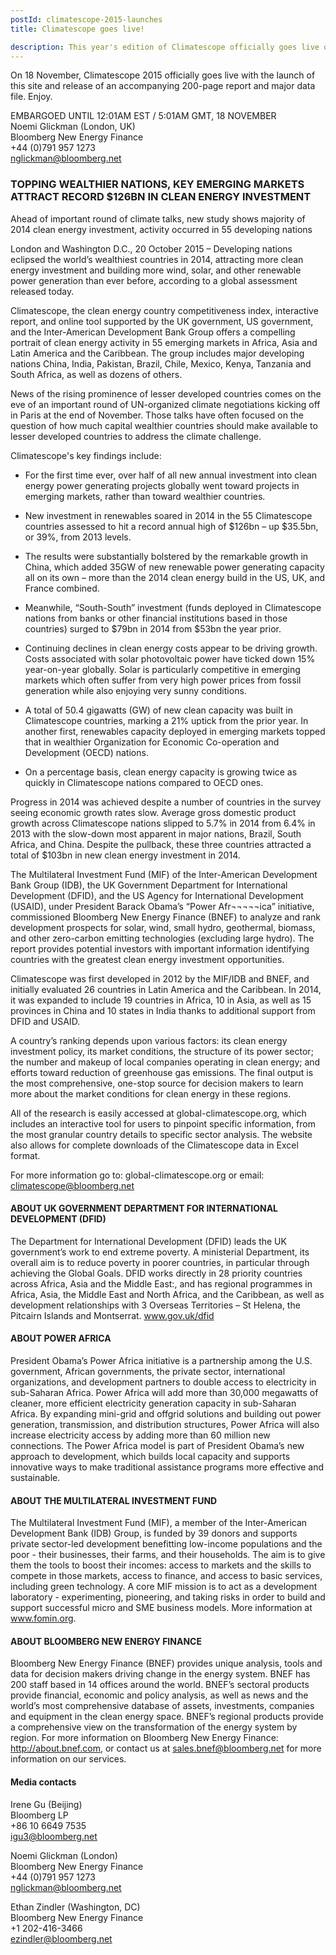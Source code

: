 ```yaml
---
postId: climatescope-2015-launches
title: Climatescope goes live!

description: This year's edition of Climatescope officially goes live on 18 November. Read the official press release here.
---
```

 
On 18 November, Climatescope 2015 officially goes live with the launch of this site and release of an accompanying 200-page report and major data file. Enjoy.


EMBARGOED UNTIL 12:01AM EST / 5:01AM GMT, 18 NOVEMBER  
Noemi Glickman (London, UK)  
Bloomberg New Energy Finance  
+44 (0)791 957 1273  
nglickman@bloomberg.net  

### TOPPING WEALTHIER NATIONS, KEY EMERGING MARKETS ATTRACT RECORD $126BN IN CLEAN ENERGY INVESTMENT

Ahead of important round of climate talks, new study shows majority of 2014 clean energy investment, activity occurred in 55 developing nations

London and Washington D.C., 20 October 2015 – Developing nations eclipsed the world’s wealthiest countries in 2014, attracting more clean energy investment and building more wind, solar, and other renewable power generation than ever before, according to a global assessment released today. 

Climatescope, the clean energy country competitiveness index, interactive report, and online tool supported by the UK government, US government, and the Inter-American Development Bank Group offers a compelling portrait of clean energy activity in 55 emerging markets in Africa, Asia and Latin America and the Caribbean. The group includes major developing nations China, India, Pakistan, Brazil, Chile, Mexico, Kenya, Tanzania and South Africa, as well as dozens of others.  

News of the rising prominence of lesser developed countries comes on the eve of an important round of UN-organized climate negotiations kicking off in Paris at the end of November.  Those talks have often focused on the question of how much capital wealthier countries should make available to lesser developed countries to address the climate challenge.

Climatescope's key findings include: 

* For the first time ever, over half of all new annual investment into clean energy power generating projects globally went toward projects in emerging markets, rather than toward wealthier countries.

* New investment in renewables soared in 2014 in the 55 Climatescope countries assessed to hit a record annual high of $126bn – up $35.5bn, or 39%, from 2013 levels. 

* The results were substantially bolstered by the remarkable growth in China, which added 35GW of new renewable power generating capacity all on its own – more than the 2014 clean energy build in the US, UK, and France combined. 

* Meanwhile, “South-South” investment (funds deployed in Climatescope nations from banks or other financial institutions based in those countries) surged to $79bn in 2014 from $53bn the year prior. 

* Continuing declines in clean energy costs appear to be driving growth.  Costs associated with solar photovoltaic power have ticked down 15% year-on-year globally.  Solar is particularly competitive in emerging markets which often suffer from very high power prices from fossil generation while also enjoying very sunny conditions.

* A total of 50.4 gigawatts (GW) of new clean capacity was built in Climatescope countries, marking a 21% uptick from the prior year. In another first, renewables capacity deployed in emerging markets topped that in wealthier Organization for Economic Co-operation and Development (OECD) nations.  

* On a percentage basis, clean energy capacity is growing twice as quickly in Climatescope nations compared to OECD ones.

Progress in 2014 was achieved despite a number of countries in the survey seeing economic growth rates slow.  Average gross domestic product growth across Climatescope nations slipped to 5.7% in 2014 from 6.4% in 2013 with the slow-down most apparent in major nations, Brazil, South Africa, and China. Despite the pullback, these three countries attracted a total of $103bn in new clean energy investment in 2014. 

The Multilateral Investment Fund (MIF) of the Inter-American Development Bank Group (IDB), the UK Government Department for International Development (DFID), and the US Agency for International Development (USAID), under President Barack Obama’s “Power Afr¬¬¬¬¬ica” initiative, commissioned Bloomberg New Energy Finance (BNEF) to analyze and rank development prospects for solar, wind, small hydro, geothermal, biomass, and other zero-carbon emitting technologies (excluding large hydro). The report provides potential investors with important information identifying countries with the greatest clean energy investment opportunities.

Climatescope was first developed in 2012 by the MIF/IDB and BNEF, and initially evaluated 26 countries in Latin America and the Caribbean.  In 2014, it was expanded to include 19 countries in Africa, 10 in Asia, as well as 15 provinces in China and 10 states in India thanks to additional support from DFID and USAID.

A country’s ranking depends upon various factors: its clean energy investment policy, its market conditions, the structure of its power sector; the number and makeup of local companies operating in clean energy; and efforts toward reduction of greenhouse gas emissions. The final output is the most comprehensive, one-stop source for decision makers to learn more about the market conditions for clean energy in these regions. 

All of the research is easily accessed at global-climatescope.org, which includes an interactive tool for users to pinpoint specific information, from the most granular country details to specific sector analysis. The website also allows for complete downloads of the Climatescope data in Excel format. 

For more information go to: global-climatescope.org or email: climatescope@bloomberg.net 

#### ABOUT UK GOVERNMENT DEPARTMENT FOR INTERNATIONAL DEVELOPMENT (DFID)

The Department for International Development (DFID) leads the UK government’s work to end extreme poverty. A ministerial Department, its overall aim is to reduce poverty in poorer countries, in particular through achieving the Global Goals. DFID works directly in 28 priority countries across Africa, Asia and the Middle East:, and has regional programmes in Africa, Asia, the Middle East and North Africa, and the Caribbean, as well as development relationships with 3 Overseas Territories – St Helena, the Pitcairn Islands and Montserrat. www.gov.uk/dfid

#### ABOUT POWER AFRICA

President Obama’s Power Africa initiative is a partnership among the U.S. government, African governments, the private sector, international organizations, and development partners to double access to electricity in sub-Saharan Africa. Power Africa will add more than 30,000 megawatts of cleaner, more efficient electricity generation capacity in sub-Saharan Africa. By expanding mini-grid and offgrid solutions and building out power generation, transmission, and distribution structures, Power Africa will also increase electricity access by adding more than 60 million new  connections. The Power Africa model is part of President Obama’s new approach to development, which builds local capacity and supports innovative ways to make traditional assistance programs more effective and sustainable. 

#### ABOUT THE MULTILATERAL INVESTMENT FUND

The Multilateral Investment Fund (MIF), a member of the Inter-American Development Bank (IDB) Group, is funded by 39 donors and supports private sector-led development benefitting low-income populations and the poor - their businesses, their farms, and their households. The aim is to give them the tools to boost their incomes: access to markets and the skills to compete in those markets, access to finance, and access to basic services, including green technology. A core MIF mission is to act as a development laboratory - experimenting, pioneering, and taking risks in order to build and support successful micro and SME business models. More information at www.fomin.org.

#### ABOUT BLOOMBERG NEW ENERGY FINANCE

Bloomberg New Energy Finance (BNEF) provides unique analysis, tools and data for decision makers driving change in the energy system. BNEF has 200 staff based in 14 offices around the world. BNEF’s sectoral products provide financial, economic and policy analysis, as well as news and the world’s most comprehensive database of assets, investments, companies and equipment in the clean energy space.  BNEF’s regional products provide a comprehensive view on the transformation of the energy system by region. For more information on Bloomberg New Energy Finance: http://about.bnef.com, or contact us at sales.bnef@bloomberg.net for more information on our services.

#### Media contacts

Irene Gu (Beijing)  
Bloomberg LP  
+86 10 6649 7535  
igu3@bloomberg.net  

Noemi Glickman (London)  
Bloomberg New Energy Finance  
+44 (0)791 957 1273  
nglickman@bloomberg.net  

Ethan Zindler (Washington, DC)  
Bloomberg New Energy Finance  
+1 202-416-3466  
ezindler@bloomberg.net  
